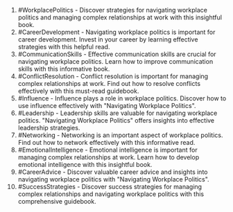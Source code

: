 1. #WorkplacePolitics - Discover strategies for navigating workplace politics and managing complex relationships at work with this insightful book.
2. #CareerDevelopment - Navigating workplace politics is important for career development. Invest in your career by learning effective strategies with this helpful read.
3. #CommunicationSkills - Effective communication skills are crucial for navigating workplace politics. Learn how to improve communication skills with this informative book.
4. #ConflictResolution - Conflict resolution is important for managing complex relationships at work. Find out how to resolve conflicts effectively with this must-read guidebook.
5. #Influence - Influence plays a role in workplace politics. Discover how to use influence effectively with "Navigating Workplace Politics".
6. #Leadership - Leadership skills are valuable for navigating workplace politics. "Navigating Workplace Politics" offers insights into effective leadership strategies.
7. #Networking - Networking is an important aspect of workplace politics. Find out how to network effectively with this informative read.
8. #EmotionalIntelligence - Emotional intelligence is important for managing complex relationships at work. Learn how to develop emotional intelligence with this insightful book.
9. #CareerAdvice - Discover valuable career advice and insights into navigating workplace politics with "Navigating Workplace Politics".
10. #SuccessStrategies - Discover success strategies for managing complex relationships and navigating workplace politics with this comprehensive guidebook.


